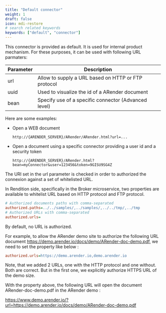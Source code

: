 ```yaml
---
title: "Default connector"
weight: 1
draft: false
icon: mdi-restore
# search related keywords
keywords: ["default", "connector"]
---
```


This connector is provided as default. It is used for internal product
mechanism. For these purposes, it can be used with following URL
parmaters:

| Parameter | Description                                          |
| --------- | ---------------------------------------------------- |
| url       | Allow to supply a URL based on HTTP or FTP protocol  |
| uuid      | Used to visualize the id of a ARender document       |
| bean      | Specify use of a specific connector (Advanced level) |

Here are some examples:

- Open a WEB document

  `http://{ARENDER_SERVER}/ARender/ARender.html?url=...`

- Open a document using a specific connector providing a user id and a security token

  `http://{ARENDER_SERVER}/ARender.html?bean=myConnector&user=123456&token=9GISU9SG4Z`


The URI set in the url parameter is checked in order to authorized the connexion against a set of whitelisted URL.

In Rendition side, specifically in the Broker microservice, two properties are available to whitelist URL based on HTTP protocol and FTP protocol.



```cfg
# Authorized documents paths with comma-separated
authorized.paths=../../samples/,../samples/,../../tmp/,../tmp
# Authorized URLs with comma-separated
authorized.urls=
```


By default, no URL is authorized.

For example, to allow the ARender demo site to authorize the following URL document https://demo.arender.io/docs/demo/ARender-doc-demo.pdf, we need to set the property like below : 


```cfg
authorized.urls=https://demo.arender.io,demo.arender.io
```


Note, that we added 2 URLs, one with the HTTP protocol and one without. Both are correct. 
But in the first one, we explicitly authorize HTTPS URL of the demo size.

With the property above, the following URL will open the document ARender-doc-demo.pdf in the ARender demo : 

https://www.demo.arender.io/?url=https://demo.arender.io/docs/demo/ARender-doc-demo.pdf